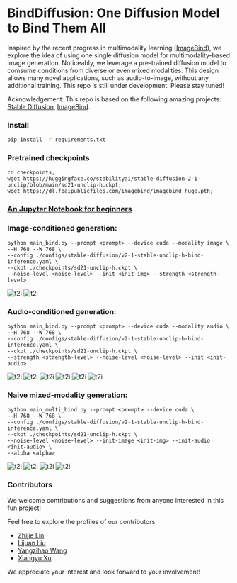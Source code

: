 # BindDiffusion: One Diffusion Model to Bind Them All
Inspired by the recent progress in multimodality learning ([ImageBind](https://github.com/facebookresearch/ImageBind)), we explore the idea of using one single diffusion model for multimodality-based image generation. Noticeably, we leverage a pre-trained diffusion model to comsume conditions from diverse or even mixed modalities.
This design allows many novel applications, such as audio-to-image, without any additional training. This repo is still under development. Please stay tuned!

Acknowledgement: This repo is based on the following amazing projects: [Stable Diffusion](https://github.com/Stability-AI/stablediffusion),
[ImageBind](https://github.com/facebookresearch/ImageBind).



### Install
``` bash
pip install -r requirements.txt
```

### Pretrained checkpoints
```
cd checkpoints;
wget https://huggingface.co/stabilityai/stable-diffusion-2-1-unclip/blob/main/sd21-unclip-h.ckpt;
wget https://dl.fbaipublicfiles.com/imagebind/imagebind_huge.pth;
```

### [An Jupyter Notebook for beginners](./audio2image.ipynb)

### Image-conditioned generation:
```
python main_bind.py --prompt <prompt> --device cuda --modality image \
--H 768 --W 768 \ 
--config ./configs/stable-diffusion/v2-1-stable-unclip-h-bind-inference.yaml \
--ckpt ./checkpoints/sd21-unclip-h.ckpt \
--noise-level <noise-level> --init <init-img> --strength <strength-level>
```
![t2i](assets/example_img2img.png)
![t2i](assets/example_img2img2.png)

### Audio-conditioned generation:
```
python main_bind.py --prompt <prompt> --device cuda --modality audio \
--H 768 --W 768 \
--config ./configs/stable-diffusion/v2-1-stable-unclip-h-bind-inference.yaml \
--ckpt ./checkpoints/sd21-unclip-h.ckpt \
--strength <strength-level> --noise-level <noise-level> --init <init-audio>
```
![t2i](assets/example_audio2img.png)
![t2i](assets/example_audio2img2.png)
![t2i](assets/example_audio2img3.png)
![t2i](assets/example_audio2img4.png)
![t2i](assets/example_audio2img5.png)
![t2i](assets/example_audio2img6.png)


### Naive mixed-modality generation:
```
python main_multi_bind.py --prompt <prompt> --device cuda \
--H 768 --W 768 \
--config ./configs/stable-diffusion/v2-1-stable-unclip-h-bind-inference.yaml \
--ckpt ./checkpoints/sd21-unclip-h.ckpt \
--noise-level <noise-level> --init-image <init-img> --init-audio <init-audio> \
--alpha <alpha>
```

![t2i](assets/example_multi_modality.png)
![t2i](assets/example_multi_modality2.png)
![t2i](assets/example_multi_modality3.png)
![t2i](assets/example_multi_modality4.png)

### Contributors
We welcome contributions and suggestions from anyone interested in this fun project!

Feel free to explore the profiles of our contributors:
- [Zhijie Lin](https://github.com/ikuinen)
- [Lijuan Liu](https://github.com/xyyeah) 
- [Yangzihao Wang](https://github.com/yzhwang)
- [Xiangyu Xu](https://github.com/xuxy09)

We appreciate your interest and look forward to your involvement!
